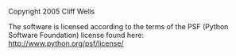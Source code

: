 Copyright 2005 Cliff Wells

The software is licensed according to the terms of the PSF (Python Software Foundation) license found here: http://www.python.org/psf/license/